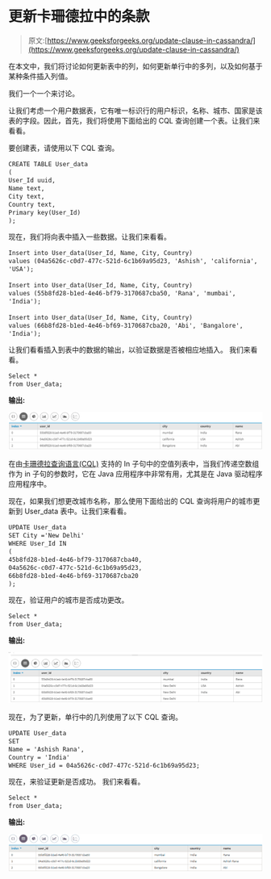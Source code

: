 # 更新卡珊德拉中的条款

> 原文:[https://www.geeksforgeeks.org/update-clause-in-cassandra/](https://www.geeksforgeeks.org/update-clause-in-cassandra/)

在本文中，我们将讨论如何更新表中的列，如何更新单行中的多列，以及如何基于某种条件插入列值。

我们一个一个来讨论。

让我们考虑一个用户数据表，它有唯一标识行的用户标识，名称、城市、国家是该表的字段。因此，首先，我们将使用下面给出的 CQL 查询创建一个表。让我们来看看。

要创建表，请使用以下 CQL 查询。

```
CREATE TABLE User_data
(
User_Id uuid,
Name text,
City text,
Country text,
Primary key(User_Id)
); 
```

现在，我们将向表中插入一些数据。让我们来看看。

```
Insert into User_data(User_Id, Name, City, Country) 
values (04a5626c-c0d7-477c-521d-6c1b69a95d23, 'Ashish', 'california', 'USA');

Insert into User_data(User_Id, Name, City, Country) 
values (55b8fd28-b1ed-4e46-bf79-3170687cba50, 'Rana', 'mumbai', 'India');

Insert into User_data(User_Id, Name, City, Country) 
values (66b8fd28-b1ed-4e46-bf69-3170687cba20, 'Abi', 'Bangalore', 'India'); 
```

让我们看看插入到表中的数据的输出，以验证数据是否被相应地插入。
我们来看看。

```
Select * 
from User_data; 
```

**输出:**

![](img/86cf60180c6563dff46ab17f45d5c5a6.png)

在由[卡珊德拉查询语言(CQL)](https://www.geeksforgeeks.org/additional-functions-in-cql-cassandra-query-language/) 支持的 In 子句中的空值列表中，当我们传递空数组作为 in 子句的参数时，它在 Java 应用程序中非常有用，尤其是在 Java 驱动程序应用程序中。

现在，如果我们想更改城市名称，那么使用下面给出的 CQL 查询将用户的城市更新到 User_data 表中。让我们来看看。

```
UPDATE User_data
SET City ='New Delhi'
WHERE User_Id IN 
(
45b8fd28-b1ed-4e46-bf79-3170687cba40,
04a5626c-c0d7-477c-521d-6c1b69a95d23, 
66b8fd28-b1ed-4e46-bf69-3170687cba20 
); 
```

现在，验证用户的城市是否成功更改。

```
Select * 
from User_data; 
```

**输出:**

![](img/e0615db1d5c029f9d27d6b9a08376b97.png)

现在，为了更新，单行中的几列使用了以下 CQL 查询。

```
UPDATE User_data
SET 
Name = 'Ashish Rana',
Country = 'India'
WHERE User_id = 04a5626c-c0d7-477c-521d-6c1b69a95d23; 
```

现在，来验证更新是否成功。
我们来看看。

```
Select * 
from User_data; 
```

**输出:**

![](img/971940985fc6ba930296b49f9a1465ac.png)